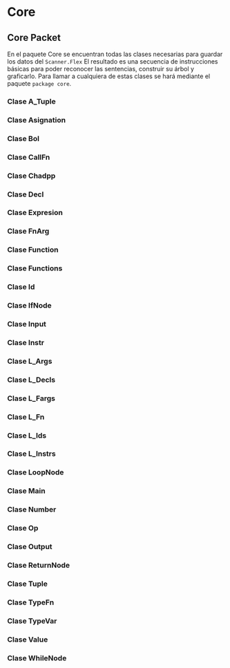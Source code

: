 # Core

## Core Packet

En el paquete Core se encuentran todas las clases necesarias para guardar los datos del `Scanner.Flex`
El resultado es una secuencia de instrucciones básicas para poder reconocer las sentencias, construir su árbol y graficarlo.
Para llamar a cualquiera de estas clases se hará mediante el paquete `package core`.

### Clase A_Tuple

### Clase Asignation

### Clase Bol


### Clase CallFn

### Clase Chadpp

### Clase Decl

### Clase Expresion

### Clase FnArg

### Clase Function

### Clase Functions

### Clase Id

### Clase IfNode

### Clase Input

### Clase Instr

### Clase L_Args

### Clase L_Decls

### Clase L_Fargs

### Clase L_Fn

### Clase L_Ids

### Clase L_Instrs

### Clase LoopNode

### Clase Main

### Clase Number

### Clase Op

### Clase Output

### Clase ReturnNode

### Clase Tuple

### Clase TypeFn

### Clase TypeVar

### Clase Value

### Clase WhileNode